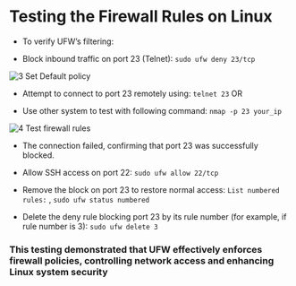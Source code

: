 # Testing the Firewall Rules on Linux

- To verify UFW’s filtering:

- Block inbound traffic on port 23 (Telnet):  ``` sudo ufw deny 23/tcp ```

![3 Set Default policy](https://github.com/user-attachments/assets/2114b001-c3d7-469f-b1f1-5f9f908632a8)

- Attempt to connect to port 23 remotely using: ``` telnet 23 ``` OR 

- Use other system to test with following command: ``` nmap -p 23 your_ip ```

![4 Test firewall rules](https://github.com/user-attachments/assets/76ea2065-37d8-425c-aceb-b545db0815d4)

- The connection failed, confirming that port 23 was successfully blocked.

- Allow SSH access on port 22: ``` sudo ufw allow 22/tcp ```

- Remove the block on port 23 to restore normal access: ``` List numbered rules: ``` , ``` sudo ufw status numbered ```

- Delete the deny rule blocking port 23 by its rule number (for example, if rule number is 3): ``` sudo ufw delete 3 ```


### This testing demonstrated that UFW effectively enforces firewall policies, controlling network access and enhancing Linux system security
